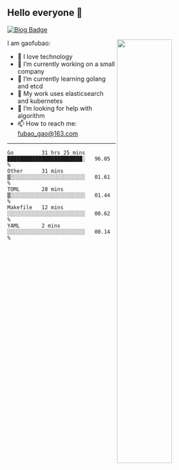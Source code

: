## Hello everyone 👋

[![Blog Badge](https://img.shields.io/badge/blog-60k+%20pageview-brightgreen)](https://www.jianshu.com/u/d777ec56a358)

<img align="right" width="50%" src="https://github-readme-stats.vercel.app/api?username=gaofubao&theme=dark">

I am gaofubao:

- 🔭 I love technology
- 🌱 I’m currently working on a small company
- 👯 I’m currently learning golang and etcd
- 💬 My work uses elasticsearch and kubernetes
- 🤔 I’m looking for help with algorithm
- 📫 How to reach me: fubao_gao@163.com

---


<!--START_SECTION:waka-->
```text
Go         31 hrs 25 mins  ████████████████████████░   96.05 % 
Other      31 mins         ▒░░░░░░░░░░░░░░░░░░░░░░░░   01.61 % 
TOML       28 mins         ▒░░░░░░░░░░░░░░░░░░░░░░░░   01.44 % 
Makefile   12 mins         ░░░░░░░░░░░░░░░░░░░░░░░░░   00.62 % 
YAML       2 mins          ░░░░░░░░░░░░░░░░░░░░░░░░░   00.14 % 
```
<!--END_SECTION:waka-->
